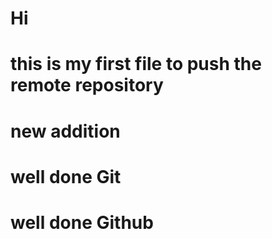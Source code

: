 # Hi 

# this is my first file to push the remote repository
# new addition
# well done Git
# well done Github
